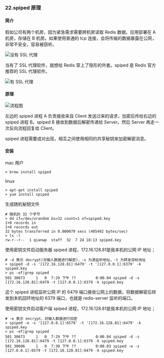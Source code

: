 ### 22.spiped 原理
#### 简介
假如公司有两个机房，因为紧急需求需要跨机房读取 Redis 数据。应用部署在 A 机房，存储在 B 机房。如果使用普通的 tcp 连接，会将传输的数据暴露在公网，非常不安全，容易被窃听。

![没有 SSL 代理](http://pzjwh5v7g.bkt.clouddn.com/mweb/15713695894324.jpg)


当有了 SSL 代理软件，就想给 Redis 穿上了隐形的外套。spiped 是 Redis 官方推荐的 SSL 代理软件。

![有 SSL 代理](http://pzjwh5v7g.bkt.clouddn.com/mweb/15713696030194.jpg)


#### 原理

![流程图](http://pzjwh5v7g.bkt.clouddn.com/mweb/15713696180683.jpg)


左边的 spiped 进程 A 负责接收来自 Client 发送过来的请求，加密后传给右边的 spiped 进程 B。spiped B 接收到数据后解密传递给 Server。然后 Server 再走一次反向流程回复给 Client。

spiped 进程需要成对出现，相互之间使用相同的共享秘钥来加密解密消息。


#### 安装

mac 用户
```shell
> brew install spiped
```

linux
```shell
> apt-get install spiped
> yum install spiped
```

生成随机秘钥文件
```shell
# 随机的 32 个字节
> dd if=/dev/urandom bs=32 count=1 of=spiped.key
1+0 records in
1+0 records out
32 bytes transferred in 0.000079 secs (405492 bytes/sec)
> ls -l
rw-r--r--  1 qianwp  staff  32  7 24 18:13 spiped.key
```

使用密钥文件启动服务器 spiped 进程，172.16.128.81是我本机的公网 IP 地址；
```shell
# -d 表示 decrypt(对输入数据进行解密)，-s 为源监听地址，-t 为转发目标地址
> spiped -d -s '[172.16.128.81]:6479' -t '[127.0.0.1]:6379' -k spiped.key
> ps -ef|grep spiped
501 30673     1   0  7:29 下午 ??         0:00.04 spiped -d -s [172.16.128.81]:6479 -t [127.0.0.1]:6379 -k spiped.key
```
这个 spiped 进程监听公网 IP 的 6479 端口接收公网上的数据，将数据解密后转发到本机回环地址的 6379 端口，也就是 redis-server 监听的端口。

使用密钥文件启动客户端 spiped 进程，172.16.128.81是我本机的公网 IP 地址；
```shell
# -e 表示 encrypt，对输入数据进行加密
> spiped -e -s '[127.0.0.1]:6579' -t '[172.16.128.81]:6479' -k spiped.key
> ps -ef|grep spiped
501 30673     1   0  7:29 下午 ??         0:00.04 spiped -d -s [172.16.128.81]:6479 -t [127.0.0.1]:6379 -k spiped.key
501 30696     1   0  7:30 下午 ??         0:00.03 spiped -e -s [127.0.0.1]:6579 -t [172.16.128.81]:6479 -k spiped.key
```